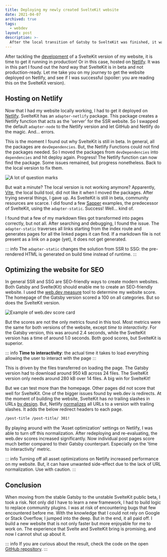 ```yaml
---
title: Deploying my newly created SvelteKit website
date: 2021-04-07
archived: true
tags:
  - webdev
layout: post
description: >-
  After the local transition of Gatsby to SvelteKit was finished, it was time to get the website live! But did I manage to get it there?
---
```


After tackling the [development](/writing/journey-from-gatsby-to-sveltekit-development) of a SvelteKit version of my website, it is time to get it running in production! Or in this case, hosted on [Netlify](https://www.netlify.com). It was in this part I found out the _hard_ way that SvelteKit is in beta and not production-ready. Let me take you on my journey to get the website deployed on Netlify, and see if I was successful (spoiler: you are reading this on the SvelteKit version).

## Hosting on Netlify

Now that I had my website locally working, I had to get it deployed on [Netlify](https://www.netlify.com). SvelteKit has an `adapter-netlify` package. This package creates a Netlify function that acts as the 'server' for the SSR website. So I swapped the default `adapter-node` to the Netlify version and let GitHub and Netlify do the magic. And... errors.

This is the moment I found out why SvelteKit is still in beta. In general, all the packages are `devDependencies`. But, the Netlify Functions could not find the packages needed. So I moved the packages from `devDependencies` into `dependencies` and hit deploy again. Progress! The Netlify function can now find the package. Some issues remained, but progress nonetheless. Back to the local version to fix them.

![A lot of question marks](/img/questions.png)

But wait a minute? The local version is not working anymore? Apparently, [Vite](https://vitejs.dev), the local build tool, did not like it when I moved the packages. After trying several things, I gave up. As SvelteKit is still in beta, community resources are scarce. I did found a few [Sapper](https://sapper.svelte.dev) examples, the predecessor of SvelteKit, using the `adapter-static`. Success! Well... kind of.

I found that a few of my markdown files got transformed into pages correctly, but not all. After searching and debugging, I found the issue. The `adapter-static` traverses all links starting from the index route and generates pages for all the linked pages it can find. If a markdown file is not present as a link on a page (yet), it does not get generated.

::: info
The `adapter-static` changes the solution from SSR to SSG: the pre-rendered HTML is generated on build time instead of runtime.
:::

## Optimizing the website for SEO

In general SSR and SSG are SEO-friendly ways to create modern websites. Both Gatsby and Svelte(Kit) should enable me to create an SEO-friendly website. I used the [web.dev measure](https://web.dev/measure/) tool to determine my website score. The homepage of the Gatsby version scored a 100 on all categories. But so does the SvelteKit version.

![Example of web.dev score card](/img/webdev-score.png "Example of web.dev score card")

But the scores are not the only metrics found in this tool. Most metrics were the same for both versions of the website, except _time to interactivity_. For the Gatsby version, this was around 2.4 seconds, while the SvelteKit version has a time of around 1.0 seconds. Both good scores, but SvelteKit is superior.

::: info
**Time to interactivity**: the actual time it takes to load everything allowing the user to interact with the page
:::

This is driven by the files transferred on loading the page. The Gatsby version had to download around 950 kB across 24 files. The SvelteKit version only needs around 280 kB over 14 files. A big win for SvelteKit!

But we can test more than the homepage. Other pages did not score that well for SvelteKit. One of the bigger issues found by web.dev is redirects. At the moment of building the website, SvelteKit has _no_ trailing slashes in URLs [by design](https://github.com/sveltejs/kit/issues/192). But, Netlify [normalizes](https://docs.netlify.com/routing/redirects/redirect-options/#trailing-slash) all URLs to a version with trailing slashes. It adds the below redirect headers to each page.

```bash
/post-title /post-title/ 301!
```

By playing around with the 'Asset optimization' settings on Netlify, I was able to turn off this normalization. After redeploying and re-evaluating, the web.dev scores increased significantly. Now individual post pages score much better compared to their Gatsby counterpart. Especially on the 'time to interactivity' metric.

::: info
Turning off all asset optimizations on Netlify increased performance on my website. But, it can have unwanted side-effect due to the lack of URL normalization. Use with caution.
:::

## Conclusion

When moving from the stable Gatsby to the unstable SvelteKit public beta, I took a risk. Not only did I have to learn a new framework, I had to build logic to replace community plugins. I was at risk of encountering bugs that few encountered before me. With the knowledge that I could not rely on Google or Stack Overflow, I jumped into the deep. But in the end, it all paid off. I build a new website that is not only faster but more enjoyable for me to work on. The experience that Svelte and SvelteKit bring is promising, and now I cannot shut up about it.

::: info
If you are curious about the result, check the code on the open [GitHub repository](https://github.com/vyckes/crinckles.dev).
:::
